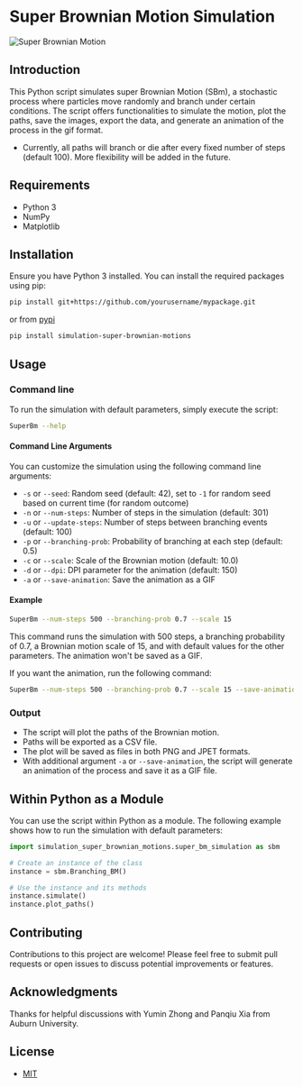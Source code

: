 # Super Brownian Motion Simulation

![Super Brownian Motion](./examples/branching_brownian_motion_500_0.5_1.0_12.gif)

## Introduction

This Python script simulates super Brownian Motion (SBm), a stochastic process
where particles move randomly and branch under certain conditions. The script
offers functionalities to simulate the motion, plot the paths, save the images,
export the data, and generate an animation of the process in the gif format.

* Currently, all paths will branch or die after every fixed number of steps (default 100). More flexibility will be added in the future.

## Requirements
- Python 3
- NumPy
- Matplotlib

## Installation
Ensure you have Python 3 installed. You can install the required packages using pip:
```bash
pip install git+https://github.com/yourusername/mypackage.git
```
or from [pypi](https://pypi.org/project/simulation-super-brownian-motions/) 
```bash
pip install simulation-super-brownian-motions
```

## Usage
### Command line
To run the simulation with default parameters, simply execute the script:
```bash
SuperBm --help
```

#### Command Line Arguments
You can customize the simulation using the following command line arguments:
- `-s` or `--seed`: Random seed (default: 42), set to `-1` for random seed based on current time (for random outcome)
- `-n` or `--num-steps`: Number of steps in the simulation (default: 301)
- `-u` or `--update-steps`: Number of steps between branching events (default: 100)
- `-p` or `--branching-prob`: Probability of branching at each step (default: 0.5)
- `-c` or `--scale`: Scale of the Brownian motion (default: 10.0)
- `-d` or `--dpi`: DPI parameter for the animation (default: 150)
- `-a` or `--save-animation`: Save the animation as a GIF

#### Example
```bash
SuperBm --num-steps 500 --branching-prob 0.7 --scale 15
```
This command runs the simulation with 500 steps, a branching probability of 0.7, a Brownian motion scale of 15, and with default values for the other parameters. The animation won't be saved as a GIF.

If you want the animation, run the following command:
```bash
SuperBm --num-steps 500 --branching-prob 0.7 --scale 15 --save-animation
```

### Output
- The script will plot the paths of the Brownian motion.
- Paths will be exported as a CSV file.
- The plot will be saved as files in both PNG and JPET formats.
- With additional argument `-a` or `--save-animation`, the script will generate an animation of the process and save it as a GIF file.

## Within Python as a Module
You can use the script within Python as a module. The following example shows how to run the simulation with default parameters:
```python
import simulation_super_brownian_motions.super_bm_simulation as sbm

# Create an instance of the class
instance = sbm.Branching_BM()

# Use the instance and its methods
instance.simulate()
instance.plot_paths()
```

## Contributing

Contributions to this project are welcome! Please feel free to submit pull
requests or open issues to discuss potential improvements or features.

## Acknowledgments

Thanks for helpful discussions with Yumin Zhong and Panqiu Xia from Auburn University.

## License

* [MIT](./LICENSE)
